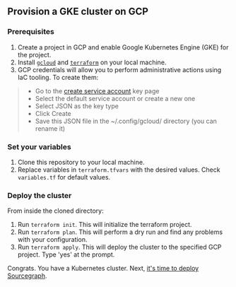 ## Provision a GKE cluster on GCP

### Prerequisites

1. Create a project in GCP and enable Google Kubernetes Engine (GKE) for the project.
2. Install [`gcloud`](https://cloud.google.com/sdk/docs/install) and [`terraform`](https://developer.hashicorp.com/terraform/tutorials/aws-get-started/install-cli) on your local machine.
3. GCP credentials will allow you to perform administrative actions using IaC tooling. To create them:

> - Go to the [create service account](https://console.cloud.google.com/apis/credentials/serviceaccountkey) key page
> - Select the default service account or create a new one
> - Select JSON as the key type
> - Click Create
> - Save this JSON file in the ~/.config/gcloud/ directory (you can rename it)

### Set your variables

1. Clone this repository to your local machine.
2. Replace variables in `terraform.tfvars` with the desired values. Check `variables.tf` for default values.

### Deploy the cluster

From inside the cloned directory:

1. Run `terraform init`. This will initialize the terraform project.
2. Run `terraform plan`. This will perform a dry run and find any problems with your configuration.
3. Run `terraform apply`. This will deploy the cluster to the specified GCP project. Type 'yes' at the prompt.

Congrats. You have a Kubernetes cluster. Next, [it's time to deploy Sourcegraph](https://docs.sourcegraph.com/admin/deploy/kubernetes/configure).
